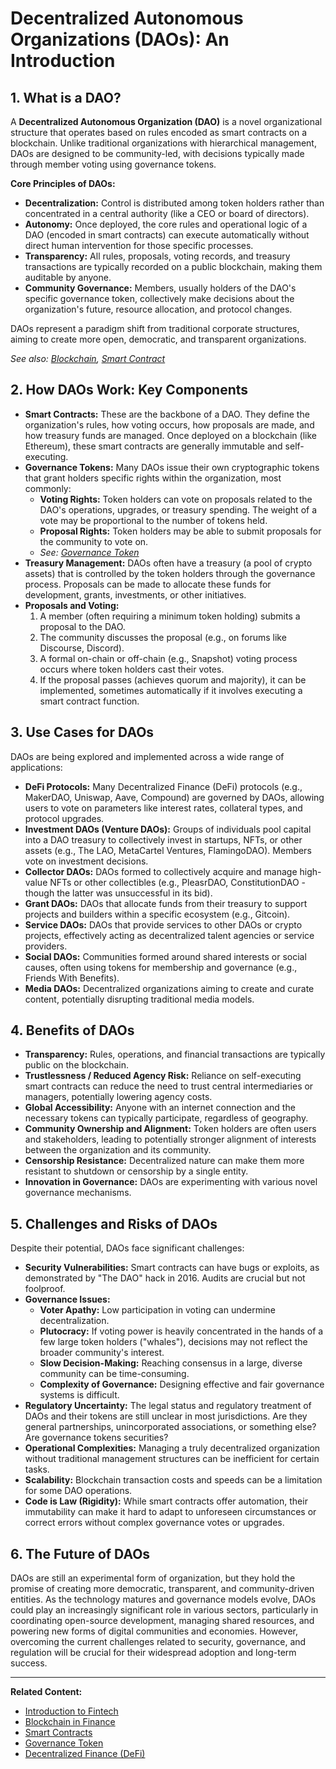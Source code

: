# Decentralized Autonomous Organizations (DAOs): An Introduction

## 1. What is a DAO?

A **Decentralized Autonomous Organization (DAO)** is a novel organizational structure that operates based on rules encoded as smart contracts on a blockchain. Unlike traditional organizations with hierarchical management, DAOs are designed to be community-led, with decisions typically made through member voting using governance tokens.

**Core Principles of DAOs:**
*   **Decentralization:** Control is distributed among token holders rather than concentrated in a central authority (like a CEO or board of directors).
*   **Autonomy:** Once deployed, the core rules and operational logic of a DAO (encoded in smart contracts) can execute automatically without direct human intervention for those specific processes.
*   **Transparency:** All rules, proposals, voting records, and treasury transactions are typically recorded on a public blockchain, making them auditable by anyone.
*   **Community Governance:** Members, usually holders of the DAO's specific governance token, collectively make decisions about the organization's future, resource allocation, and protocol changes.

DAOs represent a paradigm shift from traditional corporate structures, aiming to create more open, democratic, and transparent organizations.

*See also: [Blockchain](../../Blockchain_in_Finance.md), [Smart Contract](../../../Global_Financial_Glossary.md#smart-contract)*

## 2. How DAOs Work: Key Components

*   **Smart Contracts:** These are the backbone of a DAO. They define the organization's rules, how voting occurs, how proposals are made, and how treasury funds are managed. Once deployed on a blockchain (like Ethereum), these smart contracts are generally immutable and self-executing.
*   **Governance Tokens:** Many DAOs issue their own cryptographic tokens that grant holders specific rights within the organization, most commonly:
    *   **Voting Rights:** Token holders can vote on proposals related to the DAO's operations, upgrades, or treasury spending. The weight of a vote may be proportional to the number of tokens held.
    *   **Proposal Rights:** Token holders may be able to submit proposals for the community to vote on.
    *   *See: [Governance Token](../../../Global_Financial_Glossary.md#governance-token)*
*   **Treasury Management:** DAOs often have a treasury (a pool of crypto assets) that is controlled by the token holders through the governance process. Proposals can be made to allocate these funds for development, grants, investments, or other initiatives.
*   **Proposals and Voting:**
    1.  A member (often requiring a minimum token holding) submits a proposal to the DAO.
    2.  The community discusses the proposal (e.g., on forums like Discourse, Discord).
    3.  A formal on-chain or off-chain (e.g., Snapshot) voting process occurs where token holders cast their votes.
    4.  If the proposal passes (achieves quorum and majority), it can be implemented, sometimes automatically if it involves executing a smart contract function.

## 3. Use Cases for DAOs

DAOs are being explored and implemented across a wide range of applications:

*   **DeFi Protocols:** Many Decentralized Finance (DeFi) protocols (e.g., MakerDAO, Uniswap, Aave, Compound) are governed by DAOs, allowing users to vote on parameters like interest rates, collateral types, and protocol upgrades.
*   **Investment DAOs (Venture DAOs):** Groups of individuals pool capital into a DAO treasury to collectively invest in startups, NFTs, or other assets (e.g., The LAO, MetaCartel Ventures, FlamingoDAO). Members vote on investment decisions.
*   **Collector DAOs:** DAOs formed to collectively acquire and manage high-value NFTs or other collectibles (e.g., PleasrDAO, ConstitutionDAO - though the latter was unsuccessful in its bid).
*   **Grant DAOs:** DAOs that allocate funds from their treasury to support projects and builders within a specific ecosystem (e.g., Gitcoin).
*   **Service DAOs:** DAOs that provide services to other DAOs or crypto projects, effectively acting as decentralized talent agencies or service providers.
*   **Social DAOs:** Communities formed around shared interests or social causes, often using tokens for membership and governance (e.g., Friends With Benefits).
*   **Media DAOs:** Decentralized organizations aiming to create and curate content, potentially disrupting traditional media models.

## 4. Benefits of DAOs

*   **Transparency:** Rules, operations, and financial transactions are typically public on the blockchain.
*   **Trustlessness / Reduced Agency Risk:** Reliance on self-executing smart contracts can reduce the need to trust central intermediaries or managers, potentially lowering agency costs.
*   **Global Accessibility:** Anyone with an internet connection and the necessary tokens can typically participate, regardless of geography.
*   **Community Ownership and Alignment:** Token holders are often users and stakeholders, leading to potentially stronger alignment of interests between the organization and its community.
*   **Censorship Resistance:** Decentralized nature can make them more resistant to shutdown or censorship by a single entity.
*   **Innovation in Governance:** DAOs are experimenting with various novel governance mechanisms.

## 5. Challenges and Risks of DAOs

Despite their potential, DAOs face significant challenges:

*   **Security Vulnerabilities:** Smart contracts can have bugs or exploits, as demonstrated by "The DAO" hack in 2016. Audits are crucial but not foolproof.
*   **Governance Issues:**
    *   **Voter Apathy:** Low participation in voting can undermine decentralization.
    *   **Plutocracy:** If voting power is heavily concentrated in the hands of a few large token holders ("whales"), decisions may not reflect the broader community's interest.
    *   **Slow Decision-Making:** Reaching consensus in a large, diverse community can be time-consuming.
    *   **Complexity of Governance:** Designing effective and fair governance systems is difficult.
*   **Regulatory Uncertainty:** The legal status and regulatory treatment of DAOs and their tokens are still unclear in most jurisdictions. Are they general partnerships, unincorporated associations, or something else? Are governance tokens securities?
*   **Operational Complexities:** Managing a truly decentralized organization without traditional management structures can be inefficient for certain tasks.
*   **Scalability:** Blockchain transaction costs and speeds can be a limitation for some DAO operations.
*   **Code is Law (Rigidity):** While smart contracts offer automation, their immutability can make it hard to adapt to unforeseen circumstances or correct errors without complex governance votes or upgrades.

## 6. The Future of DAOs

DAOs are still an experimental form of organization, but they hold the promise of creating more democratic, transparent, and community-driven entities. As the technology matures and governance models evolve, DAOs could play an increasingly significant role in various sectors, particularly in coordinating open-source development, managing shared resources, and powering new forms of digital communities and economies. However, overcoming the current challenges related to security, governance, and regulation will be crucial for their widespread adoption and long-term success.

---
**Related Content:**
*   [Introduction to Fintech](../Introduction_to_Fintech.md)
*   [Blockchain in Finance](../Blockchain_in_Finance.md)
*   [Smart Contracts](../../../Global_Financial_Glossary.md#smart-contract)
*   [Governance Token](../../../Global_Financial_Glossary.md#governance-token)
*   [Decentralized Finance (DeFi)](../../../Global_Financial_Glossary.md#decentralized-finance-defi)
